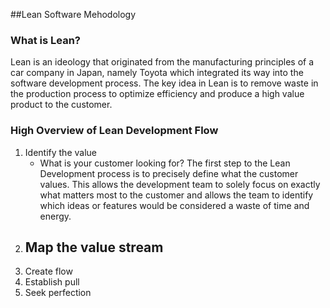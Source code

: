 ##Lean Software Mehodology
### What is Lean?
Lean is an ideology that originated from the manufacturing principles of a car company in Japan, namely Toyota which integrated its way into the software development process. The key idea in Lean is to remove waste in the production process to optimize efficiency and produce a high value product to the customer. 

### High Overview of Lean Development Flow
1. Identify the value
   - What is your customer looking for? The first step to the Lean Development process is to precisely define what the customer values. This allows the development team to solely focus on exactly what matters most to the customer and allows the team to identify which ideas or features would be considered a waste of time and energy.
3. Map the value stream
   - 
5. Create flow
6. Establish pull
7. Seek perfection
